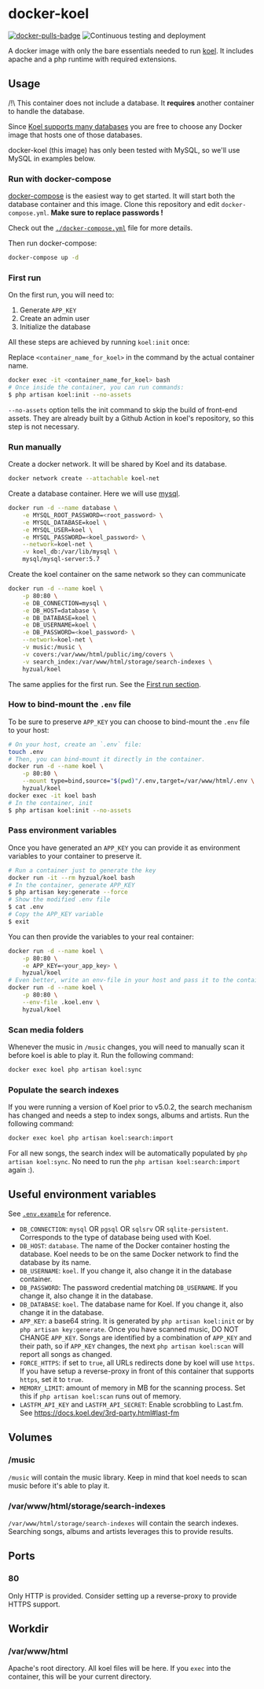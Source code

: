 docker-koel
===========

[![docker-pulls-badge]][docker-hub] ![Continuous testing and deployment](https://github.com/koel/docker/workflows/Continuous%20testing%20and%20deployment/badge.svg)

A docker image with only the bare essentials needed to run [koel]. It includes
apache and a php runtime with required extensions.

## Usage

/!\ This container does not include a database. It **requires** another container to handle the database.

Since [Koel supports many databases][koel-requirements] you are free to choose any Docker image that hosts one of those databases.

docker-koel (this image) has only been tested with MySQL, so we'll use MySQL in examples below.

### Run with docker-compose

[docker-compose] is the easiest way to get started. It will start both the database container and this image.
Clone this repository and edit `docker-compose.yml`. **Make sure to replace passwords !**

Check out the [`./docker-compose.yml`][compose] file for more details.

Then run docker-compose:

```bash
docker-compose up -d
```

### First run

On the first run, you will need to:

1. Generate `APP_KEY`
2. Create an admin user
3. Initialize the database

All these steps are achieved by running `koel:init` once:

Replace `<container_name_for_koel>` in the command by the actual container name.

```bash
docker exec -it <container_name_for_koel> bash
# Once inside the container, you can run commands:
$ php artisan koel:init --no-assets
```

`--no-assets` option tells the init command to skip the build of front-end assets. They are already built by a Github Action in koel's repository, so this step is not necessary.

### Run manually

Create a docker network. It will be shared by Koel and its database.

```bash
docker network create --attachable koel-net
```

Create a database container. Here we will use [mysql].

```bash
docker run -d --name database \
    -e MYSQL_ROOT_PASSWORD=<root_password> \
    -e MYSQL_DATABASE=koel \
    -e MYSQL_USER=koel \
    -e MYSQL_PASSWORD=<koel_password> \
    --network=koel-net \
    -v koel_db:/var/lib/mysql \
    mysql/mysql-server:5.7
```

Create the koel container on the same network so they can communicate

```bash
docker run -d --name koel \
    -p 80:80 \
    -e DB_CONNECTION=mysql \
    -e DB_HOST=database \
    -e DB_DATABASE=koel \
    -e DB_USERNAME=koel \
    -e DB_PASSWORD=<koel_password> \
    --network=koel-net \
    -v music:/music \
    -v covers:/var/www/html/public/img/covers \
    -v search_index:/var/www/html/storage/search-indexes \
    hyzual/koel
```

The same applies for the first run. See the [First run section](#first-run).

### How to bind-mount the `.env` file

To be sure to preserve `APP_KEY` you can choose to bind-mount the `.env` file to your host:

```bash
# On your host, create an `.env` file:
touch .env
# Then, you can bind-mount it directly in the container.
docker run -d --name koel \
    -p 80:80 \
    --mount type=bind,source="$(pwd)"/.env,target=/var/www/html/.env \
    hyzual/koel
docker exec -it koel bash
# In the container, init
$ php artisan koel:init --no-assets
```

### Pass environment variables

Once you have generated an `APP_KEY` you can provide it as environment variables to your container to preserve it.

```bash
# Run a container just to generate the key
docker run -it --rm hyzual/koel bash
# In the container, generate APP_KEY
$ php artisan key:generate --force
# Show the modified .env file
$ cat .env
# Copy the APP_KEY variable
$ exit
```

You can then provide the variables to your real container:

```bash
docker run -d --name koel \
    -p 80:80 \
    -e APP_KEY=<your_app_key> \
    hyzual/koel
# Even better, write an env-file in your host and pass it to the container
docker run -d --name koel \
    -p 80:80 \
    --env-file .koel.env \
    hyzual/koel
```

### Scan media folders

Whenever the music in `/music` changes, you will need to manually scan it before koel is able to play it. Run the following command:

```bash
docker exec koel php artisan koel:sync
```

### Populate the search indexes

If you were running a version of Koel prior to v5.0.2, the search mechanism has changed and needs a step to index songs, albums and artists. Run the following command:

```bash
docker exec koel php artisan koel:search:import
```

For all new songs, the search index will be automatically populated by `php artisan koel:sync`. No need to run the `php artisan koel:search:import` again :).

## Useful environment variables

See [`.env.example`][koel-env-example] for reference.

- `DB_CONNECTION`: `mysql` OR `pgsql` OR `sqlsrv` OR `sqlite-persistent`. Corresponds to the type of database being used with Koel.
- `DB_HOST`: `database`. The name of the Docker container hosting the database. Koel needs to be on the same Docker network to find the database by its name.
- `DB_USERNAME`: `koel`. If you change it, also change it in the database container.
- `DB_PASSWORD`: The password credential matching `DB_USERNAME`. If you change it, also change it in the database.
- `DB_DATABASE`: `koel`. The database name for Koel. If you change it, also change it in the database.
- `APP_KEY`: a base64 string. It is generated by `php artisan koel:init` or by `php artisan key:generate`. Once you have scanned music, DO NOT CHANGE `APP_KEY`. Songs are identified by a combination of `APP_KEY` and their path, so if `APP_KEY` changes, the next `php artisan koel:scan` will report all songs as changed.
- `FORCE_HTTPS`: if set to `true`, all URLs redirects done by koel will use `https`. If you have setup a reverse-proxy in front of this container that supports `https`, set it to `true`.
- `MEMORY_LIMIT`: amount of memory in MB for the scanning process. Set this if `php artisan koel:scan` runs out of memory.
- `LASTFM_API_KEY` and `LASTFM_API_SECRET`: Enable scrobbling to Last.fm. See https://docs.koel.dev/3rd-party.html#last-fm

## Volumes

### /music

`/music` will contain the music library. Keep in mind that koel needs to scan music before it's able to play it.

### /var/www/html/storage/search-indexes

`/var/www/html/storage/search-indexes` will contain the search indexes. Searching songs, albums and artists leverages this to provide results.

## Ports

### 80

Only HTTP is provided. Consider setting up a reverse-proxy to provide HTTPS support.

## Workdir

### /var/www/html

Apache's root directory. All koel files will be here. If you `exec` into the container, this will be your current directory.

[koel-env-example]: https://github.com/phanan/koel/blob/v5.0.2/.env.example
[koel-requirements]: https://docs.koel.dev/#/?id=requirements
[koel]: https://koel.dev/
[compose]: ./docker-compose.yml
[mysql]: https://hub.docker.com/r/mysql/mysql-server
[docker-compose]: https://docs.docker.com/compose/

[docker-pulls-badge]: <https://img.shields.io/docker/pulls/hyzual/koel>
[docker-hub]: https://hub.docker.com/r/hyzual/koel
